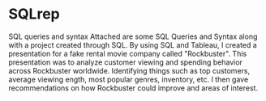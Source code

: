 # SQLrep
SQL queries and syntax
Attached are some SQL Queries and Syntax along with a project created through SQL. By using SQL and Tableau, I created a presentation for a fake rental movie company called "Rockbuster". This presentation was to analyze customer viewing and spending behavior across Rockbuster worldwide. Identifying things such as top customers, average viewing ength, most popular genres, inventory, etc. I then gave recommendations on how Rockbuster could improve and areas of interest.
